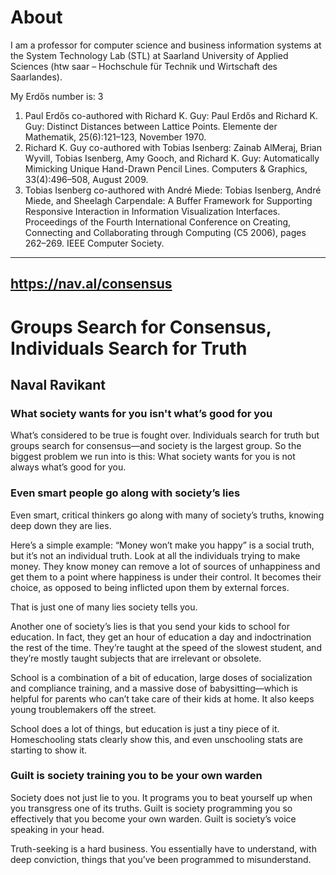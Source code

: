 # About


I am a professor for computer science and business information systems at the System Technology Lab (STL) at Saarland University of Applied Sciences (htw saar – Hochschule für Technik und Wirtschaft des Saarlandes).

My Erdős number is: 3

1. Paul Erdős co-authored with Richard K. Guy: 
Paul Erdős and Richard K. Guy: Distinct Distances between Lattice Points. Elemente der Mathematik, 25(6):121–123, November 1970.
2. Richard K. Guy co-authored with Tobias Isenberg: 
Zainab AlMeraj, Brian Wyvill, Tobias Isenberg, Amy Gooch, and Richard K. Guy: Automatically Mimicking Unique Hand-Drawn Pencil Lines. Computers & Graphics, 33(4):496–508, August 2009.
3. Tobias Isenberg co-authored with André Miede: 
Tobias Isenberg, André Miede, and Sheelagh Carpendale: A Buffer Framework for Supporting Responsive Interaction in Information Visualization Interfaces. Proceedings of the Fourth International Conference on Creating, Connecting and Collaborating through Computing (C5 2006), pages 262–269. IEEE Computer Society.

---
https://nav.al/consensus
---

# Groups Search for Consensus, Individuals Search for Truth
## Naval Ravikant
### What society wants for you isn't what’s good for you

What’s considered to be true is fought over. Individuals search for truth but groups search for consensus—and society is the largest group. So the biggest problem we run into is this: What society wants for you is not always what’s good for you.

### Even smart people go along with society’s lies

Even smart, critical thinkers go along with many of society’s truths, knowing deep down they are lies. 

Here’s a simple example: “Money won’t make you happy” is a social truth, but it’s not an individual truth. Look at all the individuals trying to make money. They know money can remove a lot of sources of unhappiness and get them to a point where happiness is under their control. It becomes their choice, as opposed to being inflicted upon them by external forces.

That is just one of many lies society tells you.

Another one of society’s lies is that you send your kids to school for education. In fact, they get an hour of education a day and indoctrination the rest of the time. They’re taught at the speed of the slowest student, and they’re mostly taught subjects that are irrelevant or obsolete.

School is a combination of a bit of education, large doses of socialization and compliance training, and a massive dose of babysitting—which is helpful for parents who can’t take care of their kids at home. It also keeps young troublemakers off the street.

School does a lot of things, but education is just a tiny piece of it. Homeschooling stats clearly show this, and even unschooling stats are starting to show it.

### Guilt is society training you to be your own warden

Society does not just lie to you. It programs you to beat yourself up when you transgress one of its truths. Guilt is society programming you so effectively that you become your own warden. Guilt is society’s voice speaking in your head. 

Truth-seeking is a hard business. You essentially have to understand, with deep conviction, things that you’ve been programmed to misunderstand.
